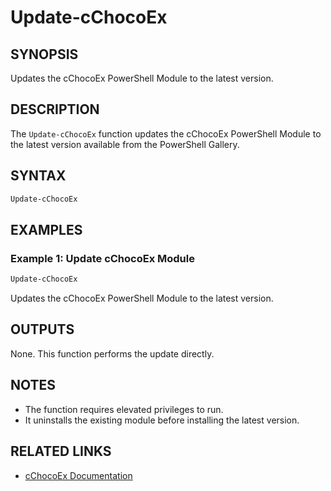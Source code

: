 # Update-cChocoEx

## SYNOPSIS
Updates the cChocoEx PowerShell Module to the latest version.

## DESCRIPTION
The `Update-cChocoEx` function updates the cChocoEx PowerShell Module to the latest version available from the PowerShell Gallery.

## SYNTAX

```powershell
Update-cChocoEx
```

## EXAMPLES

### Example 1: Update cChocoEx Module
```powershell
Update-cChocoEx
```
Updates the cChocoEx PowerShell Module to the latest version.

## OUTPUTS
None. This function performs the update directly.

## NOTES
- The function requires elevated privileges to run.
- It uninstalls the existing module before installing the latest version.

## RELATED LINKS
- [cChocoEx Documentation](https://github.com/jyonke/cChocoEx) 